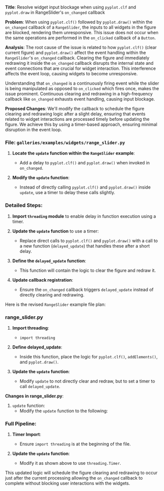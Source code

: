 **Title**: Resolve widget input blockage when using `pyplot.clf` and `pyplot.draw` in RangeSlider's `on_changed` callback

**Problem**: 
When using `pyplot.clf()` followed by `pyplot.draw()` within the `on_changed` callback of a `RangeSlider`, the inputs to all widgets in the figure are blocked, rendering them unresponsive. This issue does not occur when the same operations are performed in the `on_clicked` callback of a `Button`.

**Analysis**:
The root cause of the issue is related to how `pyplot.clf()` (clear current figure) and `pyplot.draw()` affect the event handling within the `RangeSlider`'s `on_changed` callback. Clearing the figure and immediately redrawing it inside the `on_changed` callback disrupts the internal state and event connections that are crucial for widget interaction. This interference affects the event loop, causing widgets to become unresponsive.

Understanding that `on_changed` is a continuously firing event while the slider is being manipulated as opposed to `on_clicked` which fires once, makes the issue prominent. Continuous clearing and redrawing in a high-frequency callback like `on_changed` exhausts event handling, causing input blockage.

**Proposed Changes**:
We'll modify the callback to schedule the figure clearing and redrawing logic after a slight delay, ensuring that events related to widget interactions are processed timely before updating the figure. We achieve this by using a timer-based approach, ensuring minimal disruption in the event loop.

### File: `galleries/examples/widgets/range_slider.py`

1. **Locate the `update` function within the `RangeSlider` example**:
   - Add a delay to `pyplot.clf()` and `pyplot.draw()` when invoked in `on_changed`.

2. **Modify the `update` function**:
   - Instead of directly calling `pyplot.clf()` and `pyplot.draw()` inside `update`, use a timer to delay these calls slightly.

### Detailed Steps:

1. **Import `threading` module** to enable delay in function execution using a timer.

2. **Update the `update` function** to use a timer:
    - Replace direct calls to `pyplot.clf()` and `pyplot.draw()` with a call to a new function (`delayed_update`) that handles these after a short delay.

3. **Define the `delayed_update` function**:
    - This function will contain the logic to clear the figure and redraw it.

4. **Update callback registration**:
    - Ensure the `on_changed` callback triggers `delayed_update` instead of directly clearing and redrawing.

Here is the revised `RangeSlider` example file plan:

### range_slider.py

1. **Import threading**:
   - `import threading`

2. **Define delayed_update**:
   - Inside this function, place the logic for `pyplot.clf()`, `addElements()`, and `pyplot.draw()`.

3. **Update the `update` function**:
   - Modify `update` to not directly clear and redraw, but to set a timer to call `delayed_update`.

**Changes in range_slider.py**:

1. `update` function:
    - Modify the `update` function to the following:



### Full Pipeline:
1. **Timer Import**:
   - Ensure `import threading` is at the beginning of the file.

2. **Update the `update` function**:
   - Modify it as shown above to use `threading.Timer`.

This updated logic will schedule the figure clearing and redrawing to occur just after the current processing allowing the `on_changed` callback to complete without blocking user interactions with the widgets.